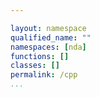 ```yaml
---

layout: namespace
qualified_name: ""
namespaces: [nda]
functions: []
classes: []
permalink: /cpp
...
```

